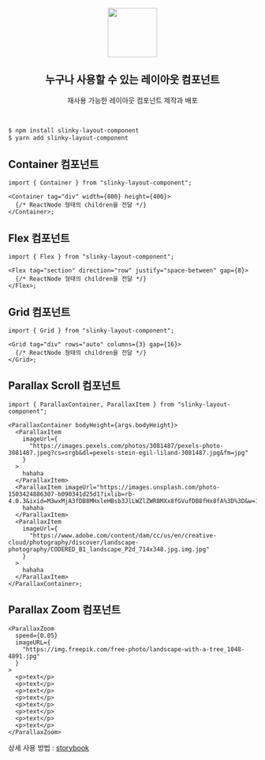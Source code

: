 <p align="middle" >
  <img width="100px;" src="https://em-content.zobj.net/source/skype/289/straight-ruler_1f4cf.png"/>
</p>
<h2 align="middle">누구나 사용할 수 있는 레이아웃 컴포넌트</h2>
<p align="middle">재사용 가능한 레이아웃 컴포넌트 제작과 배포</p>
<br/>

```sh
$ npm install slinky-layout-component
$ yarn add slinky-layout-component
```

## Container 컴포넌트

```tsx
import { Container } from "slinky-layout-component";

<Container tag="div" width={800} height={400}>
  {/* ReactNode 형태의 children을 전달 */}
</Container>;
```

## Flex 컴포넌트

```tsx
import { Flex } from "slinky-layout-component";

<Flex tag="section" direction="row" justify="space-between" gap={8}>
  {/* ReactNode 형태의 children을 전달 */}
</Flex>;
```

## Grid 컴포넌트

```tsx
import { Grid } from "slinky-layout-component";

<Grid tag="div" rows="auto" columns={3} gap={16}>
  {/* ReactNode 형태의 children을 전달 */}
</Grid>;
```

## Parallax Scroll 컴포넌트

```tsx
import { ParallaxContainer, ParallaxItem } from "slinky-layout-component";

<ParallaxContainer bodyHeight={args.bodyHeight}>
  <ParallaxItem
    imageUrl={
      "https://images.pexels.com/photos/3081487/pexels-photo-3081487.jpeg?cs=srgb&dl=pexels-stein-egil-liland-3081487.jpg&fm=jpg"
    }
  >
    hahaha
  </ParallaxItem>
  <ParallaxItem imageUrl="https://images.unsplash.com/photo-1503424886307-b090341d25d1?ixlib=rb-4.0.3&ixid=M3wxMjA3fDB8MHxleHBsb3JlLWZlZWR8MXx8fGVufDB8fHx8fA%3D%3D&w=1000&q=80">
    hahaha
  </ParallaxItem>
  <ParallaxItem
    imageUrl={
      "https://www.adobe.com/content/dam/cc/us/en/creative-cloud/photography/discover/landscape-photography/CODERED_B1_landscape_P2d_714x348.jpg.img.jpg"
    }
  >
    hahaha
  </ParallaxItem>
</ParallaxContainer>;
```

## Parallax Zoom 컴포넌트

```tsx
<ParallaxZoom
  speed={0.05}
  imageURL={
    "https://img.freepik.com/free-photo/landscape-with-a-tree_1048-4891.jpg"
  }
>
  <p>text</p>
  <p>text</p>
  <p>text</p>
  <p>text</p>
  <p>text</p>
  <p>text</p>
  <p>text</p>
  <p>text</p>
</ParallaxZoom>
```

상세 사용 방법 : [storybook](https://6507cb7518135e2a3b920fdd-ansvyqyegr.chromatic.com/?path=/docs/flex--docs)
